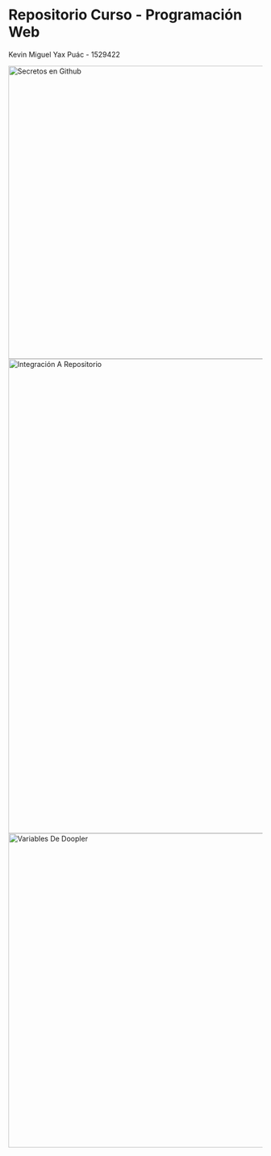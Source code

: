 ﻿# Repositorio Curso - Programación Web
Kevin Miguel Yax Puác - 1529422



<img width="982" height="580" alt="Secretos en Github" src="https://github.com/user-attachments/assets/9435ac3e-28a2-4e1b-9651-27cbd30e5d86" />
<img width="1919" height="939" alt="Integración A Repositorio" src="https://github.com/user-attachments/assets/6365ae8c-6876-4db2-9884-4d001c2ea40d" />
<img width="1517" height="622" alt="Variables De Doopler" src="https://github.com/user-attachments/assets/999ae541-8871-44fe-8dc8-e24e00d87ac3" />
